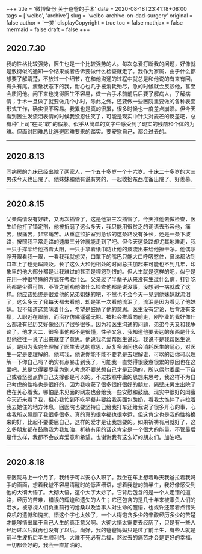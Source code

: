 +++
title = '微博备份 关于爸爸的手术'
date = 2020-08-18T23:41:18+08:00
tags = ['weibo', 'archive']
slug = 'weibo-archive-on-dad-surgery'
original = false
author = '一笑'
displayCopyright = true
toc = false
mathjax = false
mermaid = false
draft = false
+++

## 2020.7.30

我的性格比较强势，医生也是一个比较强势的人。每次总爱打断我的问题，好像就是敷衍似的通知一个结果或者告诉要做什么检查就走了。我作为家属，由于什么都想要了解清楚，不放过一个细节，在和他沟通的过程中就总是和他说的有来有回，有头有尾。疲惫状态下的我，耐心也几乎被消耗殆尽，急的时候就会反驳他，甚至会质问他。闲下来也觉得医生不容易，做一台手术前前后后要了解病人，了解病情；手术一旦做了就要做几个小时，除此之外，还要做一些医院里要做的各种表面形式工作，确实很不容易。我累也是真的很累，很多时候也一度差点崩溃。但今天看到医生发流泪表情的时候我没忍住笑了，可能是现实中针尖对麦芒的反差吧，总有种“上司”在哭“软”的假象。似乎从简单的文字中感受到了现实的残酷和个体的为难。但面对困难总比逃避困难要来的踏实。要安慰自己，都会过去的。

---

## 2020.8.13

同病房的九床已经出院了两家人，一个五十多岁一个十六岁。十床二十多岁的大三男孩今天也出院了。他妹妹和他有说有笑的，一起收拾东西准备出院了。好羡慕。 

---

## 2020.8.15

父亲病情没有好转，又再次插管了，这是他第三次插管了。今天推他去做检查，医生给他打了镇定剂，他被折磨了这么多天，我只能用很贫乏的词语去形容他，痛苦，很痛苦，非常痛苦。从重症监护室到急诊的这条路没有多长，还是一条下坡路，按照我平常走路的速度三分钟就能走到了吧。但今天这条路却尤其地难走，我一只手撑伞给他挡着太阳，一只手拿着纸巾防止他的痰流出来给他擦干净。他偶尔睁开眼看我一眼，一看我我就想哭，口罩下的嘴巴只能大口呼吸憋住，鼻涕都沾到口罩上了也无暇顾及。长了这么大和他相处的时间总共加起来可能也不到几年，印象里的他大部分都是让我难过的甚至是埋怨到恨的。但人生就是这样的吧，似乎是在用一种很特殊的方式在考验什么。父亲过了半辈子从来没有生过什么病，打针吃药都是少得可怜，不管之前劝他做什么检查他都是说没事，没想到一病就成了这样。他应该始终是很爱他的兄弟姐妹的吧，不然也不会今天一见到他妹妹就流泪了，这么多天了我每天都去看他，却是第一次看他流泪了，流泪是因为看见了他妹妹。我不知道这意味着什么，希望是鼓励了他的意思。医生没有定论，后背没有支撑，入职近在眼前，而治疗仿佛遥遥无期。被社会推着向前走，刚毕业的我好像什么都没有经历又好像经历了很多很多。因为和医生沟通的问题，弟弟今天又和我争论了。他才大二，很多事他都不是很懂，性子又急，我知道他要表达的东西是什么但他往往一说了出来就变了意思。他说我老爱帮医生说话，我说不是我帮医生说话，是因为我完全理解了医生表达的意思，反复多询问也会消耗医生的耐心，对医生一定是要理解的。他骂我，他说你能不能不要老是去理解谁，可以的话你可以理解一下你自己吗？确实有点暴击到我了，可能我一直觉得很疲惫很累的原因也在这里吧，总是觉得要尽量为别人考虑不要总想自己才是正确的，所以偶尔委屈一下自己或者坚强点靠自己支撑都是可以的。不过按照中庸的思想来思考，我这样不为自己考虑的性格也是很好的，因为我收获了很多很好很好的朋友，隔壁床男生出院了也在关心着我，哪怕是未见面的网友也会给我一些安慰和鼓励。现实中很好的闺蜜今天还来看了我，担心我忙到不吃早餐非要给我买面包酸奶，看我太憔悴了非拉着我去她住的地方休息，回医院也要坚持自己给我打车还给我说了很多开心的事，心疼我所以照顾了我很多很多。真的真的很幸福也很幸运，但这肯定也是我的性格换来的好，比起不要委屈自己，这样的爱才是让我想要的。如果祈祷有用就好了，这么多朋友都在鼓励我为我加油，祈祷有用的话这肯定是一个很大的能量。不管最后是什么样，我都不会放弃爱意和希望。也谢谢我有这么好的朋友们。加油吧。

---

## 2020.8.18

来医院马上一个月了，我终于可以安心入职了。我坐在车上想着昨天我爸拉着我妈手的画面，想着我爸不容易清醒时的低声细语，想着我爸的前半生，我好像感受到他的大彻大悟了。大彻大悟，这个大字太妙了。它背后包含的是一个人走错的道路，经历的苦难，错误的辉煌和遗失的人生；它还包含的是几十年来被辜负人们的泪水，被忽视人们负重前行的沧桑以及当事人对生命的醒悟，也或许还带着点错失良机的遗憾和愧疚。悟这个字也太妙了，一个人得饱含多少的辛酸经历多少的苦楚才能够悟出属于自己人生的真正意义啊。大彻大悟太需要去经历了，只是有一些人经历过以后就再也没有了以后。尚好，我的爸爸妈妈只是过了前半生，有些人就是前半生波折后半生顺利的。大难不死必有后福，熬过去的痛苦才会是更好的幸福，一切都会好的，我会一直加油的。
